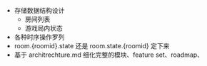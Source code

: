 - 存储数据结构设计
  - 房间列表
  - 游戏局内状态
- 各种时序操作罗列
- room.{roomid}.state 还是 room.state.{roomid} 定下来
- 基于 architrechture.md 细化完整的模块、feature set、roadmap、